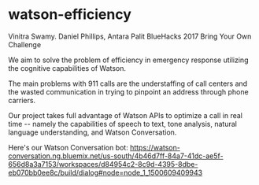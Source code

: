 # watson-efficiency

Vinitra Swamy. Daniel Phillips, Antara Palit
BlueHacks 2017
Bring Your Own Challenge

We aim to solve the problem of efficiency in emergency response utilizing the cognitive capabilities of Watson.

The main problems with 911 calls are the understaffing of call centers and the wasted communication in trying to pinpoint an address through phone carriers. 

Our project takes full advantage of Watson APIs to optimize a call in real time -- namely the capabilities of speech to text,  tone analysis, natural language understanding, and Watson Conversation.

Here's our Watson Conversation bot: https://watson-conversation.ng.bluemix.net/us-south/4b46d7ff-84a7-41dc-ae5f-656d8a3a7153/workspaces/d84954c2-8c9d-4395-8dbe-eb070bb0ee8c/build/dialog#node=node_1_1500609409943
